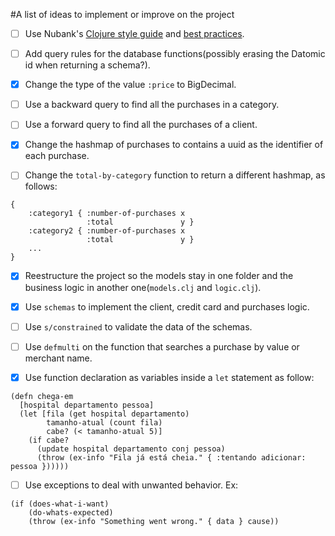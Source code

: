 #A list of ideas to implement or improve on the project

- [ ] Use Nubank's [Clojure style guide](https://github.com/nubank/clojure-style-guide) and [best practices](https://github.com/nubank/playbooks/blob/master/docs/clojure/code-style.md).

- [ ] Add query rules for the database functions(possibly erasing the Datomic id when returning a schema?).

- [x] Change the type of the value `:price` to BigDecimal.

- [ ] Use a backward query to find all the purchases in a category.

- [ ] Use a forward query to find all the purchases of a client.

- [x] Change the hashmap of purchases to contains a uuid as the identifier of each purchase.
  
- [ ] Change the `total-by-category` function to return a different hashmap, as follows:

```
{
    :category1 { :number-of-purchases x
                 :total               y }
    :category2 { :number-of-purchases x
                 :total               y }
    ...
}
```

- [x] Reestructure the project so the models stay in one folder and the business logic in another one(`models.clj` and `logic.clj`).

- [x] Use `schemas` to implement the client, credit card and purchases logic.

- [ ] Use `s/constrained` to validate the data of the schemas.

- [ ] Use `defmulti` on the function that searches a purchase by value or merchant name. 

- [x] Use function declaration as variables inside a `let` statement as follow:
```
(defn chega-em
  [hospital departamento pessoa]
  (let [fila (get hospital departamento)
        tamanho-atual (count fila)
        cabe? (< tamanho-atual 5)]
    (if cabe?
      (update hospital departamento conj pessoa)
      (throw (ex-info "Fila já está cheia." { :tentando adicionar: pessoa })))))
```
- [ ] Use exceptions to deal with unwanted behavior. Ex:

```
(if (does-what-i-want)
    (do-whats-expected)
    (throw (ex-info "Something went wrong." { data } cause))
```
